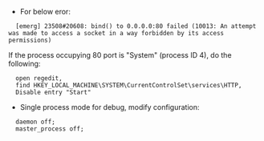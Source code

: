 
- For below eror:
```
  [emerg] 23508#20608: bind() to 0.0.0.0:80 failed (10013: An attempt was made to access a socket in a way forbidden by its access permissions)
```
  If the process occupying 80 port is "System" (process ID 4), do the following:
```
  open regedit,
  find HKEY_LOCAL_MACHINE\SYSTEM\CurrentControlSet\services\HTTP,
  Disable entry "Start"
```

- Single process mode for debug, modify configuration:
```
  daemon off;
  master_process off;
```
